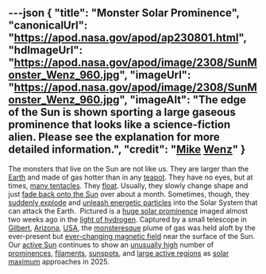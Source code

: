 ---json
{
  "title": "Monster Solar Prominence",
  "canonicalUrl": "https://apod.nasa.gov/apod/ap230801.html",
  "hdImageUrl": "https://apod.nasa.gov/apod/image/2308/SunMonster_Wenz_960.jpg",
  "imageUrl": "https://apod.nasa.gov/apod/image/2308/SunMonster_Wenz_960.jpg",
  "imageAlt": "The edge of the Sun is shown sporting a large gaseous prominence that looks like a science-fiction alien. Please see the explanation for more detailed information.",
  "credit": "[Mike](mailto:%20cwenz%20at%20comcast%20dot%20net) [Wenz](http://www.theskyscrapers.org/mike-wenz)"
}
---

The monsters that live on the Sun are not like us. They are larger than the [Earth](https://solarsystem.nasa.gov/planets/earth/overview/) and made of gas hotter than in any [teapot](https://apod.nasa.gov/apod/ap211003.html). They have no eyes, but at times, [many tentacles](https://en.wikipedia.org/wiki/Tentacle#/media/File:White_abalone_Haliotis_sorenseni.jpg). They [float](https://apod.nasa.gov/apod/ap220130.html). Usually, they slowly change shape and just [fade back onto the Sun](https://apod.nasa.gov/apod/ap180527.html) over about a month. Sometimes, though, they [suddenly explode](https://apod.nasa.gov/apod/ap190526.html) and [unleash energetic particles](https://apod.nasa.gov/apod/ap180902.html) into the Solar System that can attack the Earth.  Pictured is a [huge solar prominence](https://apod.nasa.gov/apod/ap220302.html) imaged almost two weeks ago in the [light of hydrogen](https://en.wikipedia.org/wiki/H-alpha). Captured by a small telescope in [Gilbert](https://en.wikipedia.org/wiki/Gilbert,_Arizona), [Arizona](https://youtu.be/sj13_HK_WUU), [USA](https://en.wikipedia.org/wiki/United_States), the [monster](https://apod.nasa.gov/apod/ap101018.html)[esque](https://randomwordgenerator.com/fake-word.php) plume of gas was held aloft by the ever-present but [ever-changing magnetic field](https://www.nasa.gov/feature/goddard/2016/understanding-the-magnetic-sun) near the surface of the Sun. Our [active Sun](https://spaceweather.com/images2023/02jul23/sunspotcounts.jpg) continues to show an [unusually high](https://cdn.animalchannel.co/wp-content/uploads/2020/07/06062531/concerned_dog_featured-1.png) number of [prominences](https://apod.nasa.gov/apod/ap220216.html), [filaments](https://apod.nasa.gov/apod/ap220913.html), [sunspots](https://spaceplace.nasa.gov/solar-activity/en/), and [large active regions](https://apod.nasa.gov/apod/ap141022.html) as [solar maximum](https://www.nasa.gov/sites/default/files/thumbnails/image/sunspots_comparison_1.jpg) approaches in 2025.
